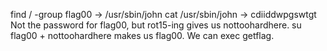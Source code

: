 find / -group flag00
-> /usr/sbin/john
cat /usr/sbin/john
-> cdiiddwpgswtgt
Not the password for flag00, but rot15-ing gives us nottoohardhere.
su flag00 + nottoohardhere makes us flag00.
We can exec getflag.
